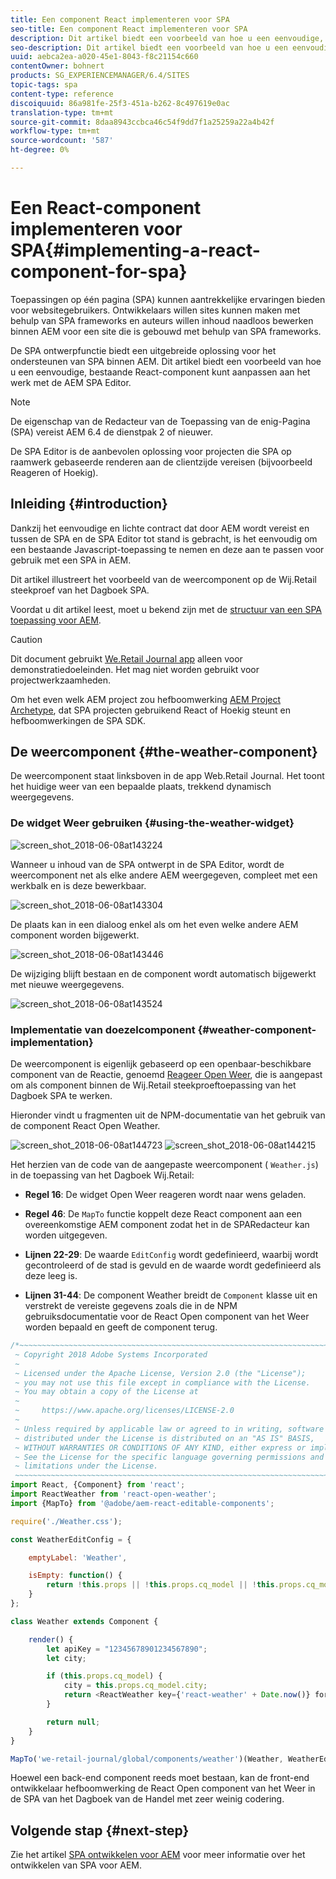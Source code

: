 ```yaml
---
title: Een component React implementeren voor SPA
seo-title: Een component React implementeren voor SPA
description: Dit artikel biedt een voorbeeld van hoe u een eenvoudige, bestaande React-component kunt aanpassen aan het werk met de AEM SPA Editor.
seo-description: Dit artikel biedt een voorbeeld van hoe u een eenvoudige, bestaande React-component kunt aanpassen aan het werk met de AEM SPA Editor.
uuid: aebca2ea-a020-45e1-8043-f8c21154c660
contentOwner: bohnert
products: SG_EXPERIENCEMANAGER/6.4/SITES
topic-tags: spa
content-type: reference
discoiquuid: 86a981fe-25f3-451a-b262-8c497619e0ac
translation-type: tm+mt
source-git-commit: 8daa8943ccbca46c54f9dd7f1a25259a22a4b42f
workflow-type: tm+mt
source-wordcount: '587'
ht-degree: 0%

---
```



# Een React-component implementeren voor SPA{#implementing-a-react-component-for-spa}

Toepassingen op één pagina (SPA) kunnen aantrekkelijke ervaringen bieden voor websitegebruikers. Ontwikkelaars willen sites kunnen maken met behulp van SPA frameworks en auteurs willen inhoud naadloos bewerken binnen AEM voor een site die is gebouwd met behulp van SPA frameworks.

De SPA ontwerpfunctie biedt een uitgebreide oplossing voor het ondersteunen van SPA binnen AEM. Dit artikel biedt een voorbeeld van hoe u een eenvoudige, bestaande React-component kunt aanpassen aan het werk met de AEM SPA Editor.

>[!NOTE]
>De eigenschap van de Redacteur van de Toepassing van de enig-Pagina (SPA) vereist AEM 6.4 de dienstpak 2 of nieuwer.
>
>De SPA Editor is de aanbevolen oplossing voor projecten die SPA op raamwerk gebaseerde renderen aan de clientzijde vereisen (bijvoorbeeld Reageren of Hoekig).

## Inleiding {#introduction}

Dankzij het eenvoudige en lichte contract dat door AEM wordt vereist en tussen de SPA en de SPA Editor tot stand is gebracht, is het eenvoudig om een bestaande Javascript-toepassing te nemen en deze aan te passen voor gebruik met een SPA in AEM.

Dit artikel illustreert het voorbeeld van de weercomponent op de Wij.Retail steekproef van het Dagboek SPA.

Voordat u dit artikel leest, moet u bekend zijn met de [structuur van een SPA toepassing voor AEM](/help/sites-developing/spa-getting-started-react.md).

>[!CAUTION]
>Dit document gebruikt [We.Retail Journal app](https://github.com/Adobe-Marketing-Cloud/aem-sample-we-retail-journal) alleen voor demonstratiedoeleinden. Het mag niet worden gebruikt voor projectwerkzaamheden.
>
>Om het even welk AEM project zou hefboomwerking [AEM Project Archetype](https://docs.adobe.com/content/help/en/experience-manager-core-components/using/developing/archetype/overview.html), dat SPA projecten gebruikend React of Hoekig steunt en hefboomwerkingen de SPA SDK.

## De weercomponent {#the-weather-component}

De weercomponent staat linksboven in de app Web.Retail Journal. Het toont het huidige weer van een bepaalde plaats, trekkend dynamisch weergegevens.

### De widget Weer gebruiken {#using-the-weather-widget}

![screen_shot_2018-06-08at143224](assets/screen_shot_2018-06-08at143224.png)

Wanneer u inhoud van de SPA ontwerpt in de SPA Editor, wordt de weercomponent net als elke andere AEM weergegeven, compleet met een werkbalk en is deze bewerkbaar.

![screen_shot_2018-06-08at143304](assets/screen_shot_2018-06-08at143304.png)

De plaats kan in een dialoog enkel als om het even welke andere AEM component worden bijgewerkt.

![screen_shot_2018-06-08at143446](assets/screen_shot_2018-06-08at143446.png)

De wijziging blijft bestaan en de component wordt automatisch bijgewerkt met nieuwe weergegevens.

![screen_shot_2018-06-08at143524](assets/screen_shot_2018-06-08at143524.png)

### Implementatie van doezelcomponent {#weather-component-implementation}

De weercomponent is eigenlijk gebaseerd op een openbaar-beschikbare component van de Reactie, genoemd [Reageer Open Weer](https://www.npmjs.com/package/react-open-weather), die is aangepast om als component binnen de Wij.Retail steekproeftoepassing van het Dagboek SPA te werken.

Hieronder vindt u fragmenten uit de NPM-documentatie van het gebruik van de component React Open Weather.

![screen_shot_2018-06-08at144723](assets/screen_shot_2018-06-08at144723.png) ![screen_shot_2018-06-08at144215](assets/screen_shot_2018-06-08at144215.png)

Het herzien van de code van de aangepaste weercomponent ( `Weather.js`) in de toepassing van het Dagboek Wij.Retail:

* **Regel 16**: De widget Open Weer reageren wordt naar wens geladen.
* **Regel 46**: De  `MapTo` functie koppelt deze React component aan een overeenkomstige AEM component zodat het in de SPARedacteur kan worden uitgegeven.

* **Lijnen 22-29**: De waarde  `EditConfig` wordt gedefinieerd, waarbij wordt gecontroleerd of de stad is gevuld en de waarde wordt gedefinieerd als deze leeg is.

* **Lijnen 31-44**: De component Weather breidt de  `Component` klasse uit en verstrekt de vereiste gegevens zoals die in de NPM gebruiksdocumentatie voor de React Open component van het Weer worden bepaald en geeft de component terug.

```javascript
/*~~~~~~~~~~~~~~~~~~~~~~~~~~~~~~~~~~~~~~~~~~~~~~~~~~~~~~~~~~~~~~~~~~~~~~~~~~~~~~
 ~ Copyright 2018 Adobe Systems Incorporated
 ~
 ~ Licensed under the Apache License, Version 2.0 (the "License");
 ~ you may not use this file except in compliance with the License.
 ~ You may obtain a copy of the License at
 ~
 ~     https://www.apache.org/licenses/LICENSE-2.0
 ~
 ~ Unless required by applicable law or agreed to in writing, software
 ~ distributed under the License is distributed on an "AS IS" BASIS,
 ~ WITHOUT WARRANTIES OR CONDITIONS OF ANY KIND, either express or implied.
 ~ See the License for the specific language governing permissions and
 ~ limitations under the License.
 ~~~~~~~~~~~~~~~~~~~~~~~~~~~~~~~~~~~~~~~~~~~~~~~~~~~~~~~~~~~~~~~~~~~~~~~~~~~~~*/
import React, {Component} from 'react';
import ReactWeather from 'react-open-weather';
import {MapTo} from '@adobe/aem-react-editable-components';

require('./Weather.css');

const WeatherEditConfig = {

    emptyLabel: 'Weather',

    isEmpty: function() {
        return !this.props || !this.props.cq_model || !this.props.cq_model.city || this.props.cq_model.city.trim().length < 1;
    }
};

class Weather extends Component {

    render() {
        let apiKey = "12345678901234567890";
        let city;

        if (this.props.cq_model) {
            city = this.props.cq_model.city;
            return <ReactWeather key={'react-weather' + Date.now()} forecast="today" apikey={apiKey} type="city" city={city} />
        }

        return null;
    }
}

MapTo('we-retail-journal/global/components/weather')(Weather, WeatherEditConfig);
```

Hoewel een back-end component reeds moet bestaan, kan de front-end ontwikkelaar hefboomwerking de React Open component van het Weer in de SPA van het Dagboek van de Handel met zeer weinig codering.

## Volgende stap {#next-step}

Zie het artikel [SPA ontwikkelen voor AEM](/help/sites-developing/spa-architecture.md) voor meer informatie over het ontwikkelen van SPA voor AEM.
